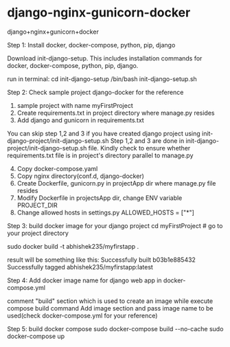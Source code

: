 # django-nginx-gunicorn-docker
django+nginx+gunicorn+docker

Step 1: Install docker, docker-compose, python, pip, django

Download init-django-setup. This includes installation commands for docker, docker-compose, python, pip, django.

run in terminal:
cd init-django-setup
/bin/bash init-django-setup.sh

Step 2: Check sample project django-docker for the reference

1. sample project with name myFirstProject
2. Create requirements.txt in project directory where manage.py resides
3. Add django and gunicorn in requirements.txt

You can skip step 1,2 and 3 if you have created django project using init-django-project/init-django-setup.sh
Step 1,2 and 3 are done in init-django-project/init-django-setup.sh file. Kindly check to ensure whether requirements.txt file is in project's directory parallel to manage.py

4. Copy docker-compose.yaml
5. Copy nginx directory(conf.d, django-docker)
6. Create Dockerfile, gunicorn.py in projectApp dir where manage.py file resides
7. Modify Dockerfile in projectsApp dir, change ENV variable PROJECT_DIR
8. Change allowed hosts in settings.py
ALLOWED_HOSTS = ["*"]

Step 3: build docker image for your django project
cd myFirstProject # go to your project directory

sudo docker build -t abhishek235/myfirstapp .

result will be something like this:
Successfully built b03b1e885432
Successfully tagged abhishek235/myfirstapp:latest

Step 4: Add docker image name for django web app in docker-compose.yml

comment "build" section which is used to create an image while execute compose build command
Add image section and pass image name to be used(check docker-compose.yml for your reference)

Step 5: build docker compose
sudo docker-compose build --no-cache
sudo docker-compose up
